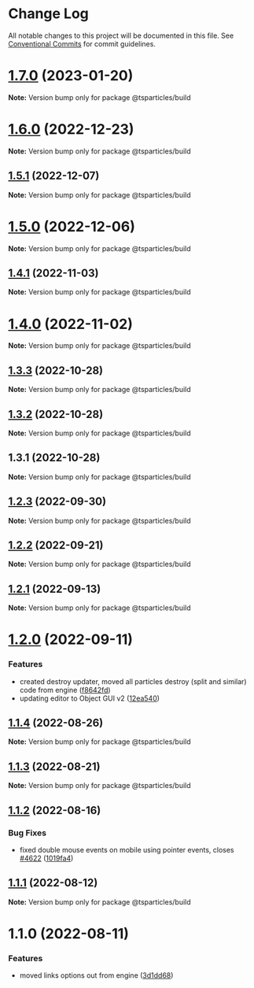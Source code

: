 # Change Log

All notable changes to this project will be documented in this file.
See [Conventional Commits](https://conventionalcommits.org) for commit guidelines.

# [1.7.0](https://github.com/tsparticles/utils/compare/@tsparticles/build@1.6.0...@tsparticles/build@1.7.0) (2023-01-20)

**Note:** Version bump only for package @tsparticles/build





# [1.6.0](https://github.com/tsparticles/utils/compare/@tsparticles/build@1.5.1...@tsparticles/build@1.6.0) (2022-12-23)

**Note:** Version bump only for package @tsparticles/build





## [1.5.1](https://github.com/tsparticles/utils/compare/@tsparticles/build@1.5.0...@tsparticles/build@1.5.1) (2022-12-07)

**Note:** Version bump only for package @tsparticles/build





# [1.5.0](https://github.com/tsparticles/utils/compare/@tsparticles/build@1.4.1...@tsparticles/build@1.5.0) (2022-12-06)

**Note:** Version bump only for package @tsparticles/build





## [1.4.1](https://github.com/tsparticles/utils/compare/@tsparticles/build@1.4.0...@tsparticles/build@1.4.1) (2022-11-03)

**Note:** Version bump only for package @tsparticles/build

# [1.4.0](https://github.com/tsparticles/utils/compare/@tsparticles/build@1.3.3...@tsparticles/build@1.4.0) (2022-11-02)

**Note:** Version bump only for package @tsparticles/build

## [1.3.3](https://github.com/tsparticles/utils/compare/@tsparticles/build@1.3.2...@tsparticles/build@1.3.3) (2022-10-28)

**Note:** Version bump only for package @tsparticles/build

## [1.3.2](https://github.com/tsparticles/utils/compare/@tsparticles/build@1.3.1...@tsparticles/build@1.3.2) (2022-10-28)

**Note:** Version bump only for package @tsparticles/build

## 1.3.1 (2022-10-28)

**Note:** Version bump only for package @tsparticles/build

## [1.2.3](https://github.com/matteobruni/tsparticles/compare/@tsparticles/build@1.2.2...@tsparticles/build@1.2.3) (2022-09-30)

**Note:** Version bump only for package @tsparticles/build

## [1.2.2](https://github.com/matteobruni/tsparticles/compare/@tsparticles/build@1.2.1...@tsparticles/build@1.2.2) (2022-09-21)

**Note:** Version bump only for package @tsparticles/build

## [1.2.1](https://github.com/matteobruni/tsparticles/compare/@tsparticles/build@1.2.0...@tsparticles/build@1.2.1) (2022-09-13)

**Note:** Version bump only for package @tsparticles/build

# [1.2.0](https://github.com/matteobruni/tsparticles/compare/@tsparticles/build@1.1.4...@tsparticles/build@1.2.0) (2022-09-11)

### Features

-   created destroy updater, moved all particles destroy (split and similar) code from engine ([f8642fd](https://github.com/matteobruni/tsparticles/commit/f8642fda3f43688ae7a0df55f5b06bb2a45d9e80))
-   updating editor to Object GUI v2 ([12ea540](https://github.com/matteobruni/tsparticles/commit/12ea540a040aae301401e3941c0cd1ca18f4ed3e))

## [1.1.4](https://github.com/matteobruni/tsparticles/compare/@tsparticles/build@1.1.2...@tsparticles/build@1.1.4) (2022-08-26)

**Note:** Version bump only for package @tsparticles/build

## [1.1.3](https://github.com/matteobruni/tsparticles/compare/@tsparticles/build@1.1.2...@tsparticles/build@1.1.3) (2022-08-21)

**Note:** Version bump only for package @tsparticles/build

## [1.1.2](https://github.com/matteobruni/tsparticles/compare/@tsparticles/build@1.1.1...@tsparticles/build@1.1.2) (2022-08-16)

### Bug Fixes

-   fixed double mouse events on mobile using pointer events, closes [#4622](https://github.com/matteobruni/tsparticles/issues/4622) ([1019fa4](https://github.com/matteobruni/tsparticles/commit/1019fa431f8a43cbd45d6adeb5adf94433e6e04b))

## [1.1.1](https://github.com/matteobruni/tsparticles/compare/@tsparticles/build@1.1.0...@tsparticles/build@1.1.1) (2022-08-12)

**Note:** Version bump only for package @tsparticles/build

# 1.1.0 (2022-08-11)

### Features

-   moved links options out from engine ([3d1dd68](https://github.com/matteobruni/tsparticles/commit/3d1dd6884337f3d6c77d8348351d985364a1aae1))
